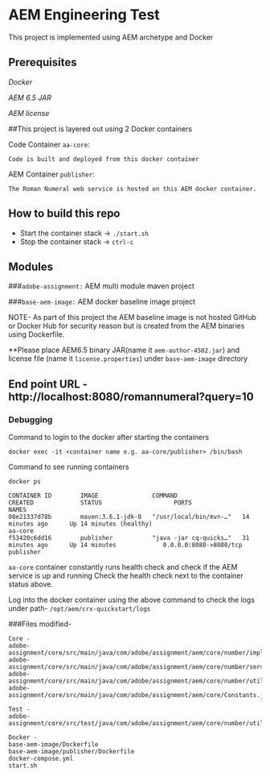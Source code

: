 # AEM Engineering Test

This project is implemented using AEM archetype and Docker

## Prerequisites
*Docker*

*AEM 6.5 JAR*

*AEM license*

##This project is layered out using 2 Docker containers

Code Container `aa-core`:

    Code is built and deployed from this docker container

AEM Container `publisher`:

    The Roman Numeral web service is hosted on this AEM docker container.


## How to build this repo
- Start the container stack -> `./start.sh`
- Stop the container stack -> `ctrl-c`

## Modules

###`adobe-assignment:` AEM multi module maven project

###`base-aem-image:` AEM docker baseline image project

NOTE- As part of this project the AEM baseline image is not hosted GitHub or Docker Hub for security reason but is created from the AEM binaries using Dockerfile.

**Please place AEM6.5 binary JAR(name it `aem-author-4502.jar`) and license file (name it `license.properties`) under `base-aem-image` directory

## End point URL - http://localhost:8080/romannumeral?query=10

### Debugging
Command to login to the docker after starting the containers

`docker exec -it <container name e.g. aa-core/publisher> /bin/bash` 

Command to see running containers

`docker ps`

```
CONTAINER ID        IMAGE               COMMAND                  CREATED             STATUS                    PORTS                    NAMES
08e21337d78b        maven:3.6.1-jdk-8   "/usr/local/bin/mvn-…"   14 minutes ago      Up 14 minutes (healthy)                            aa-core
f53420c6dd16        publisher           "java -jar cq-quicks…"   31 minutes ago      Up 14 minutes             0.0.0.0:8080->8080/tcp   publisher
```

`aa-core` container constantly runs health check and check if the AEM service is up and running
Check the health check next to the container status above.

Log into the docker container using the above command to check the logs under path-
`/opt/aem/crx-quickstart/logs`


###Files modified-

``` 
Core -
adobe-assignment/core/src/main/java/com/adobe/assignment/aem/core/number/impl/NumberException.java
adobe-assignment/core/src/main/java/com/adobe/assignment/aem/core/number/servlet/RomanNumeralServlet.java
adobe-assignment/core/src/main/java/com/adobe/assignment/aem/core/number/util/NumberConversion.java
adobe-assignment/core/src/main/java/com/adobe/assignment/aem/core/Constants.java

Test -
adobe-assignment/core/src/test/java/com/adobe/assignment/aem/core/number/util/NumberConversionTest.java

Docker -
base-aem-image/Dockerfile
base-aem-image/publisher/Dockerfile
docker-compose.yml
start.sh 




